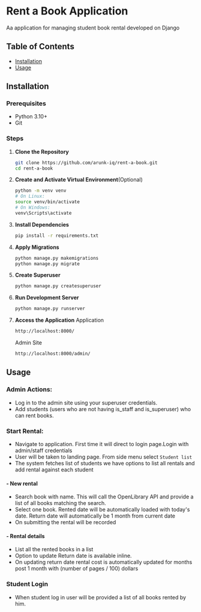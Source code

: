 # Rent a Book Application
Aa application for managing student book rental developed on Django

## Table of Contents

- [Installation](#installation)
- [Usage](#usage)

## Installation

### Prerequisites

- Python 3.10+
- Git

### Steps

1. **Clone the Repository**

   ```bash
   git clone https://github.com/arunk-iq/rent-a-book.git
   cd rent-a-book
   ```
2. **Create and Activate Virtual Environment**(Optional) 

   ```bash
   python -m venv venv
   # On Linux: 
   source venv/bin/activate  
   # On Windows: 
   venv\Scripts\activate
   ```

3. **Install Dependencies**

   ```bash
   pip install -r requirements.txt

4. **Apply Migrations**

   ```bash
   python manage.py makemigrations
   python manage.py migrate
   ```

5. **Create Superuser**

   ```bash
   python manage.py createsuperuser
   ```

6. **Run Development Server**

   ```bash
   python manage.py runserver
   ```

7. **Access the Application**
   Application 
   ```bash
   http://localhost:8000/ 
   ```
   Admin Site
   ```bash
   http://localhost:8000/admin/
   ```

## Usage

### Admin Actions:

- Log in to the admin site using your superuser credentials.
- Add students (users who are not having is_staff and is_superuser) who can rent books.

### Start Rental:

- Navigate to application. First time it will direct to login page.Login with admin/staff credentials
- User will be taken to landing page. From side menu select `Student list`
- The system fetches list of students we have options to list all rentals and add rental against each student

#### - New rental
- Search book with name. This will call the OpenLibrary API and provide a list of all books matching the search.
- Select one book.  Rented date will be automatically loaded with today's date. Return date will automatically be 1 month from current date
- On submitting the rental will be recorded
#### - Rental details
- List all the rented books in a list
- Option to update Return date is available inline.
- On updating return date rental cost is automatically updated for months post 1 month with (number of pages / 100) dollars
### Student Login
- When student log in user will be provided a list of all books rented by him.
